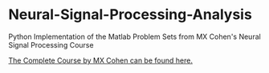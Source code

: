 # Neural-Signal-Processing-Analysis
Python Implementation of the Matlab Problem Sets from MX Cohen's Neural Signal Processing Course

[The Complete Course by MX Cohen can be found here.](https://www.udemy.com/course/solved-challenges-ants/) 
